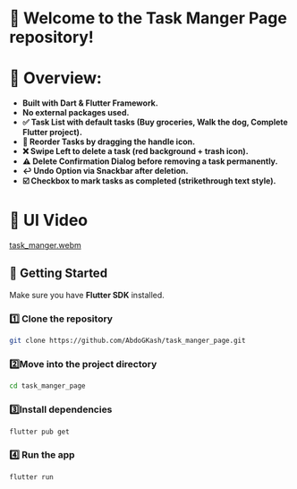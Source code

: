 # 🚀 Welcome to the Task Manger Page repository!



# 🔧 Overview:

* **Built with Dart & Flutter Framework.**<br>
* **No external packages used.**<br>
* **✅ Task List with default tasks (Buy groceries, Walk the dog, Complete Flutter project).**<br>
* **🔄 Reorder Tasks by dragging the handle icon.**<br>
* **❌ Swipe Left to delete a task (red background + trash icon).**<br>
* **⚠️ Delete Confirmation Dialog before removing a task permanently.**<br>
* **↩️ Undo Option via Snackbar after deletion.**<br>
* **☑️ Checkbox to mark tasks as completed (strikethrough text style).**<br>

# 🎨 UI Video


[task_manger.webm](https://github.com/user-attachments/assets/7fcf1687-cfd1-44ac-ae94-9196b70ababd)



## 🚀 Getting Started

Make sure you have **Flutter SDK** installed.

### 1️⃣ Clone the repository
```bash
git clone https://github.com/AbdoGKash/task_manger_page.git
```
### 2️⃣Move into the project directory
```bash
cd task_manger_page
```
### 3️⃣Install dependencies
```bash
flutter pub get
```
### 4️⃣ Run the app
```bash
flutter run
```

